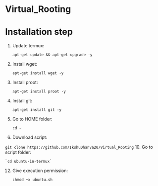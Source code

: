# Virtual_Rooting
# Installation step
1. Update termux:

   `apt-get update && apt-get upgrade -y`
3. Install wget:

   `apt-get install wget -y`
5. Install proot:

   `apt-get install proot -y`
6. Install git:

   `apt-get install git -y`
7. Go to HOME folder:

   `cd ~`
9. Download script:

`git clone https://github.com/IkshuDhanva20/Virtual_Rooting`
10. Go to script folder:

    `cd ubuntu-in-termux`
12. Give execution permission:

    `chmod +x ubuntu.sh`
